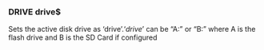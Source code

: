 

### DRIVE drive$

 Sets the active disk drive as ‘drive$’. ‘drive$’ can be “A:” or “B:” where A is the flash drive and B is the SD Card if configured